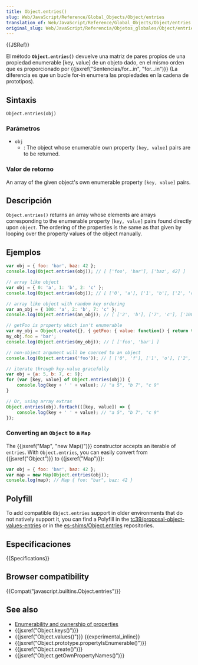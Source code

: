 ```yaml
---
title: Object.entries()
slug: Web/JavaScript/Reference/Global_Objects/Object/entries
translation_of: Web/JavaScript/Reference/Global_Objects/Object/entries
original_slug: Web/JavaScript/Referencia/Objetos_globales/Object/entries
---
```


{{JSRef}}

El método **`Object.entries()`** devuelve una matriz de pares propios de una propiedad enumerable [key, value] de un objeto dado, en el mismo orden que es proporcionado por {{jsxref("Sentencias/for...in", "for...in")}} (La diferencia es que un bucle for-in enumera las propiedades en la cadena de prototipos).

## Sintaxis

```
Object.entries(obj)
```

### Parámetros

- `obj`
  - : The object whose enumerable own property `[key, value]` pairs are to be returned.

### Valor de retorno

An array of the given object's own enumerable property `[key, value]` pairs.

## Descripción

`Object.entries()` returns an array whose elements are arrays corresponding to the enumerable property `[key, value]` pairs found directly upon `object`. The ordering of the properties is the same as that given by looping over the property values of the object manually.

## Ejemplos

```js
var obj = { foo: 'bar', baz: 42 };
console.log(Object.entries(obj)); // [ ['foo', 'bar'], ['baz', 42] ]

// array like object
var obj = { 0: 'a', 1: 'b', 2: 'c' };
console.log(Object.entries(obj)); // [ ['0', 'a'], ['1', 'b'], ['2', 'c'] ]

// array like object with random key ordering
var an_obj = { 100: 'a', 2: 'b', 7: 'c' };
console.log(Object.entries(an_obj)); // [ ['2', 'b'], ['7', 'c'], ['100', 'a'] ]

// getFoo is property which isn't enumerable
var my_obj = Object.create({}, { getFoo: { value: function() { return this.foo; } } });
my_obj.foo = 'bar';
console.log(Object.entries(my_obj)); // [ ['foo', 'bar'] ]

// non-object argument will be coerced to an object
console.log(Object.entries('foo')); // [ ['0', 'f'], ['1', 'o'], ['2', 'o'] ]

// iterate through key-value gracefully
var obj = {a: 5, b: 7, c: 9};
for (var [key, value] of Object.entries(obj)) {
    console.log(key + ' ' + value); // "a 5", "b 7", "c 9"
}

// Or, using array extras
Object.entries(obj).forEach(([key, value]) => {
    console.log(key + ' ' + value); // "a 5", "b 7", "c 9"
});
```

### Converting an `Object` to a `Map`

The {{jsxref("Map", "new Map()")}} constructor accepts an iterable of `entries`. With `Object.entries`, you can easily convert from {{jsxref("Object")}} to {{jsxref("Map")}}:

```js
var obj = { foo: 'bar', baz: 42 };
var map = new Map(Object.entries(obj));
console.log(map); // Map { foo: "bar", baz: 42 }
```

## Polyfill

To add compatible `Object.entries` support in older environments that do not natively support it, you can find a Polyfill in the [tc39/proposal-object-values-entries](https://github.com/tc39/proposal-object-values-entries) or in the [es-shims/Object.entries](https://github.com/es-shims/Object.entries) repositories.

## Especificaciones

{{Specifications}}

## Browser compatibility

{{Compat("javascript.builtins.Object.entries")}}

## See also

- [Enumerability and ownership of properties](/es/docs/Web/JavaScript/Enumerability_and_ownership_of_properties)
- {{jsxref("Object.keys()")}}
- {{jsxref("Object.values()")}} {{experimental_inline}}
- {{jsxref("Object.prototype.propertyIsEnumerable()")}}
- {{jsxref("Object.create()")}}
- {{jsxref("Object.getOwnPropertyNames()")}}
